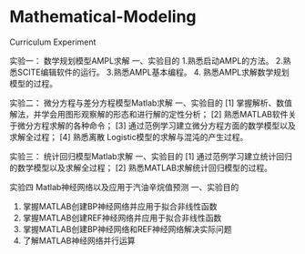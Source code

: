 # Mathematical-Modeling
Curriculum Experiment

实验一： 数学规划模型AMPL求解
一、实验目的
1.熟悉启动AMPL的方法。
     2.熟悉SCITE编辑软件的运行。
     3.熟悉AMPL基本编程。
4. 熟悉AMPL求解数学规划模型的过程。

实验二： 微分方程与差分方程模型Matlab求解
一、实验目的
[1] 掌握解析、数值解法，并学会用图形观察解的形态和进行解的定性分析；
[2] 熟悉MATLAB软件关于微分方程求解的各种命令；
[3] 通过范例学习建立微分方程方面的数学模型以及求解全过程；
[4] 熟悉离散 Logistic模型的求解与混沌的产生过程。  

实验三： 统计回归模型Matlab求解
一、实验目的
[1] 通过范例学习建立统计回归的数学模型以及求解全过程；
[2] 熟悉MATLAB求解统计回归模型的过程。  

实验四  Matlab神经网络以及应用于汽油辛烷值预测
一、实验目的
1. 掌握MATLAB创建BP神经网络并应用于拟合非线性函数
2. 掌握MATLAB创建REF神经网络并应用于拟合非线性函数
3. 掌握MATLAB创建BP神经网络和REF神经网络解决实际问题
4. 了解MATLAB神经网络并行运算
